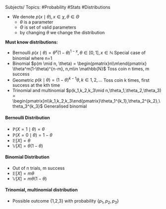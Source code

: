 Subjects/ Topics:  #Probability #Stats #Distributions

- We denote $p(x \mid \theta), x\in \chi, \theta \in \Theta$
	- $\theta$ is a parameter
	- $\Theta$ is set of valid parameters
	- by changing $\theta$ we change the distribution

**Must know distributions:**
- Bernoulli $p(x \mid \theta) = \theta^x(1-\theta)^{1-x}, \theta \in [0,1],x\in \mathbb{N}$                       Special case of binomial where n=1
- Binomial $p(m \mid n, \theta) = \begin{pmatrix}n\\m\end{pmatrix} \theta^m(1-\theta)^{n-m}, n,m\in \mathbb{N}$                  Toss coin n times, m success
- Geometric $p(k\mid\theta) = (1-\theta)^{k-1}\theta,k\in {1,2,...}$                              Toss coin k times, first success at the kth                                                                                                       time
- Trinomial and multinomial $p(k_1,k_2,k_3\mid n,\theta_1,\theta_2,\theta_3) = \begin{pmatrix}n\\k_1,k_2,k_3\end{pmatrix}\theta_1^{k_1},\theta_2^{k_2},\theta_3^{k_3}$     Generalised binomial

#### Bernoulli Distribution
- $\mathbb{P}(X=1\mid\theta)=\theta$
- $\mathbb{P}(X=0\mid\theta)=1-\theta$
- $\mathbb{E}[X] = \theta$
- $\mathbb{V}[X] = \theta(1-\theta)$

#### Binomial Distribution
- Out of n trials, m success
- $\mathbb{E}[X] = m\theta$
- $\mathbb{V}[X] = m\theta(1-\theta)$

#### Trinomial, multinomial distribution
- Possible outcome {1,2,3} with probability {$p_1,p_2,p_3$}
